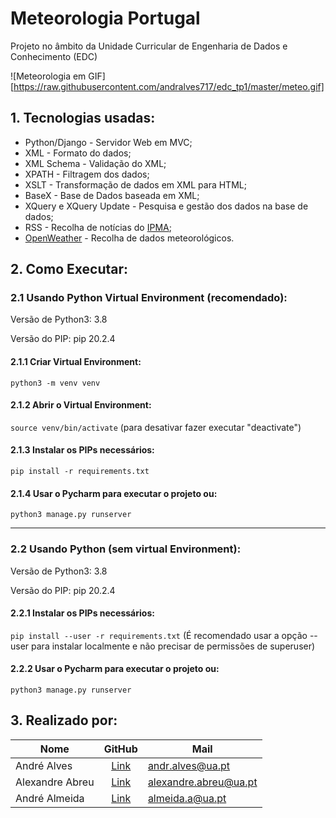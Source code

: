 # Meteorologia Portugal

Projeto no âmbito da Unidade Curricular de Engenharia de Dados e Conhecimento (EDC)

![Meteorologia em GIF][https://raw.githubusercontent.com/andralves717/edc_tp1/master/meteo.gif]

## 1. Tecnologias usadas:
- Python/Django - Servidor Web em MVC;
- XML - Formato do dados;
- XML Schema - Validação do XML;
- XPATH - Filtragem dos dados;
- XSLT - Transformação de dados em XML para HTML;
- BaseX - Base de Dados baseada em XML;
- XQuery e XQuery Update - Pesquisa e gestão dos dados na base de dados;
- RSS - Recolha de notícias do [IPMA](http://www.ipma.pt/pt/produtoseservicos/index.jsp?page=rss.xml);
- [OpenWeather](api.openweathermap.org/) - Recolha de dados meteorológicos.

## 2. Como Executar:

### 2.1 Usando Python Virtual Environment (recomendado):
Versão de Python3: 3.8

Versão do PIP: pip 20.2.4

#### 2.1.1 Criar Virtual Environment:
`python3 -m venv venv`

#### 2.1.2 Abrir o Virtual Environment:
`source venv/bin/activate` (para desativar fazer executar "deactivate")

#### 2.1.3 Instalar os PIPs necessários:
`pip install -r requirements.txt`

#### 2.1.4 Usar o Pycharm para executar o projeto ou:
`python3 manage.py runserver`

---
### 2.2 Usando Python (sem virtual Environment):
Versão de Python3: 3.8

Versão do PIP: pip 20.2.4

#### 2.2.1 Instalar os PIPs necessários:
`pip install --user -r requirements.txt`
(É recomendado usar a opção --user para instalar localmente e não precisar de permissões de superuser)

#### 2.2.2 Usar o Pycharm para executar o projeto ou:
`python3 manage.py runserver`

## 3. Realizado por:

| Nome            | GitHub        | Mail |
| --------------- |:-------------:| -----|
| André Alves     | [Link](https://github.com/andralves717)| andr.alves@ua.pt |
| Alexandre Abreu | [Link](https://github.com/afabreu)| alexandre.abreu@ua.pt |
| André Almeida   | [Link](https://github.com/Almeida-a)| almeida.a@ua.pt |
